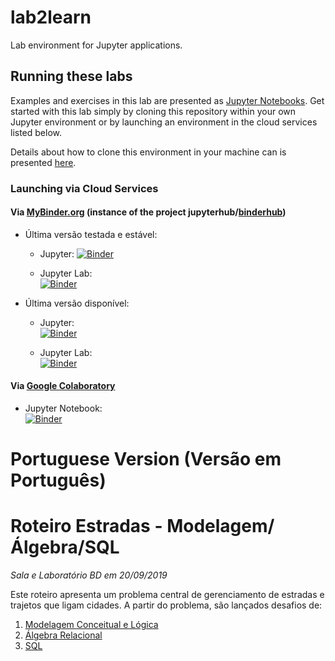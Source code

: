 # lab2learn
Lab environment for Jupyter applications.

## Running these labs

Examples and exercises in this lab are presented as [Jupyter Notebooks](http://jupyter-notebook-beginner-guide.readthedocs.io/en/latest/what_is_jupyter.html).
Get started with this lab simply by cloning this repository within your own Jupyter environment or by launching an environment in the cloud services listed below.

Details about how to clone this environment in your machine can is presented [here](setup.md).

### Launching via Cloud Services

#### Via [MyBinder.org](http://mybinder.org/) (instance of the project jupyterhub/[binderhub](https://github.com/jupyterhub/binderhub))

* Última versão testada e estável:

  * Jupyter:
    [![Binder](https://mybinder.org/badge_logo.svg)](https://mybinder.org/v2/gh/santanche/lab2learn/v00.60_SQL?urlpath=lab)

  * Jupyter Lab:     
    [![Binder](https://mybinder.org/badge_logo.svg)](https://mybinder.org/v2/gh/santanche/lab2learn/v00.60_SQL?urlpath=lab)

* Última versão disponível:

  * Jupyter:   
    [![Binder](https://mybinder.org/badge_logo.svg)](https://mybinder.org/v2/gh/santanche/lab2learn/HEAD)

  * Jupyter Lab:     
    [![Binder](https://mybinder.org/badge_logo.svg)](https://mybinder.org/v2/gh/santanche/lab2learn/HEAD?urlpath=lab)

#### Via [Google Colaboratory](https://colab.research.google.com)

  * Jupyter Notebook:   
  [![Binder](https://camo.githubusercontent.com/52feade06f2fecbf006889a904d221e6a730c194/68747470733a2f2f636f6c61622e72657365617263682e676f6f676c652e636f6d2f6173736574732f636f6c61622d62616467652e737667)](https://colab.research.google.com/github/santanche/lab2learn)

# Portuguese Version (Versão em Português)

# Roteiro Estradas - Modelagem/Álgebra/SQL
*Sala e Laboratório BD em 20/09/2019*

Este roteiro apresenta um problema central de gerenciamento de estradas e trajetos que ligam cidades. A partir do problema, são lançados desafios de:
1. [Modelagem Conceitual e Lógica](model/estradas/)
2. [Álgebra Relacional](algebra/estradas/)
3. [SQL](sql/estradas)
